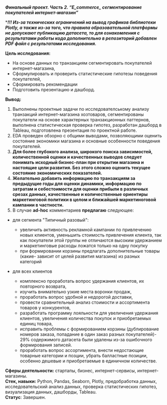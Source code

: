 ***Финальный проект. Часть 2.  “E_commerce_ сегментирование покупателей интернет-магазин”***
    
 ****!!! Из-за технических ограничений на вывод графиков библиотеки Plotly, а также из-за того, что  правила образовательной платформы не допускают публикацию датасета, то для ознакомления с результатами работы кода дополнительно в репозиторий добавлен  PDF файл с результатами исследования.***   
    
**Цель исследования:**  
- На основе данных по транзакциям сегментировать покупателей интернет-магазина, 
- Сформулировать и проверить статистические гипотезы поведения покупателей, 
- Сформировать рекомендации
- Подготовить презентацию и дашборд.
 

**Вывод:**  
1. Выполнены проектные задачи по исследователському анализу транзакций интернет-магазина хозтоваров, сегментированы покупатели на основе характерных транзакционных паттернов, выполнена статистическая проверка гипотез, разработан дашборд в Tableau, подготовлена презентация по проектной работе.  
2. EDA проведен обзорно с общими выводами, позволяющими оценить состояние экономики магазина и основные особенности поведения покупателей.    
3. **Для более глубокого анализа, широкого поиска зависимостей, количественной оценки и качественных выводов следует понимать исходный бизнес-план при открытии магазина и настоящие цели развития. Без этого сложно оценить текущее состояние экономических показателей.**
4. **Желательно добавить информацию по транзакциям за предыдущие годы для оценки динамики, информацию по затратам и себестоимости для оценки прибыли в различных срезах данных, качественные и количественные ориентиры маркетинговой политики в целом  и ближайшей маркетиноговой кампании в частности.**  
5. В случае **ad-hoc** комментариев **предлагаю** следующее:
 - для сегмента "Типичный разовый":
      - увеличить активность рекламной кампании по привлечению новых клиентов, уменьшить стоимость привлечения клиента, так как покупатели этой группы не отличаются высоким удержанием и маркетинговые расходы ложатся только на одну покупку
      - при формировании корзины предлагать дополнительные товары (какие- зависит от целей развития магазина) из разных категорий  
           
 - для всех клиентов 
     - комплексно проработать вопрос удержания клиентов, их повторного возврата,
     - изучить внимательно узкие места воронки продаж, 
     - проработать вопрос удобной и недорогой доставки,
     - провести сравнительный анализ стоимости и ассортимента товаров у конкурентов, 
     - разработать программу лояльности для увеличения удержания клиентов, увеличения количества покупок и приобретаемых единиц товара,
     - исправить проблемы с формированием корзины (дублирование номеров заказа,  попадание в один заказ разных покупателей)- 29% содержимого датасета были удалены из-за ошибочного формирования записей.
     - проработать вопрос ассортимента, внести недостающие товарные категории и позции, убрать балластные позиции, особенно дешевые и приобретаемые в единичном количестве.      	
    
**Сферы деятельности:**    стартапы, бизнес, интернет-сервисы, интернет-магазины.      
**Стек, навыки:**   Python, Pandas, Seaborn, Plotly, предобработка данных, исследовательский анализ данных, проверка статистических гипотез, визуализация данных, дашборды, Tableau.     
**Статус**: Завершен.
 



